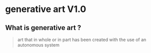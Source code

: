 # generative art V1.0
## What is generative art ?
>art that in whole or in part has been created with the use of an autonomous system
